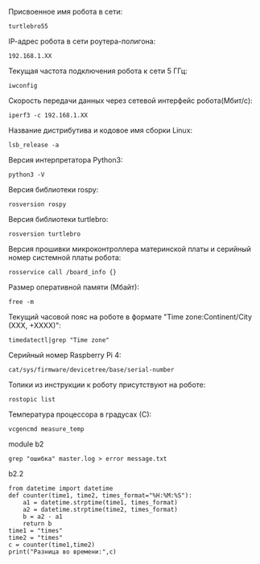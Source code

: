 

Присвоенное имя робота в сети:
```
turtlebro55
```
IР-адрес робота в сети роутера-полигона:
```
192.168.1.XX
```
Текущая частота подключения робота к сети 5 ГГц:
```
iwconfig
```
Скорость передачи данных через сетевой интерфейс робота(Мбит/с):
```
iperf3 -c 192.168.1.XX
```
Название дистрибутива и кодовое имя сборки Linux:
```
lsb_release -a
```
Версия интерпретатора Python3:
```
python3 -V
```
Версия библиотеки rospy:
```
rosversion rospy
```
Версия библиотеки turtlebro:
```
rosversion turtlebro
```
Версия прошивки микроконтроллера материнской платы и серийный номер системной платы робота:
```
rosservice call /board_info {}
```
Размер оперативной памяти (Мбайт):
```
free -m
```
Текущий часовой пояс на роботе в формате "Time
zone:Continent/City (XXX, +XXXX)":
```
timedatectl|grep "Time zone"
```
Серийный номер Raspberry Pi 4:
```
cat/sys/firmware/devicetree/base/serial-number
```
Топики из инструкции к роботу присутствуют на роботе:
```
rostopic list
```
Температура процессора в градусах (С):
```
vcgencmd measure_temp
```
module b2
```
grep "ошибка" master.log > error message.txt
```
b2.2
```
from datetime import datetime
def counter(time1, time2, times_format="%H:%M:%S"):
    a1 = datetime.strptime(time1, times_format)
    a2 = datetime.strptime(time2, times_format)
    b = a2 - a1
    return b
time1 = "times"
time2 = "times"
c = counter(time1,time2)
print("Разница во времени:",с)
```
